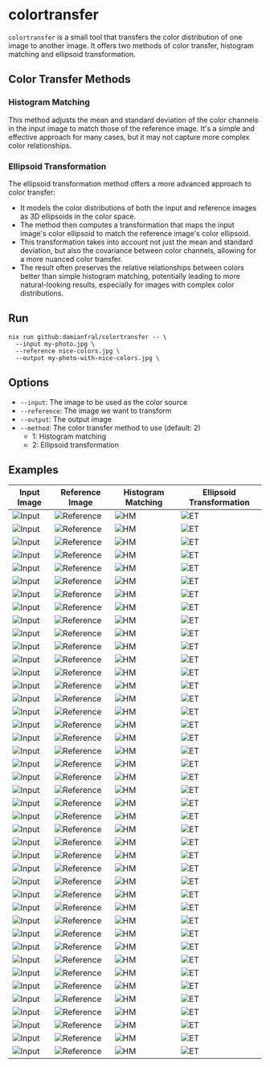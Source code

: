 # colortransfer

`colortransfer` is a small tool that transfers the color distribution
of one image to another image. It offers two methods of color transfer,
histogram matching and ellipsoid transformation.

## Color Transfer Methods

### Histogram Matching

This method adjusts the mean and standard deviation of the color channels
in the input image to match those of the reference image. It's a simple
and effective approach for many cases, but it may not capture more
complex color relationships.

### Ellipsoid Transformation

The ellipsoid transformation method offers a more advanced approach to
color transfer:

- It models the color distributions of both the input and reference
  images as 3D ellipsoids in the color space.
- The method then computes a transformation that maps the input image's
  color ellipsoid to match the reference image's color ellipsoid.
- This transformation takes into account not just the mean and standard
  deviation, but also the covariance between color channels, allowing for
  a more nuanced color transfer.
- The result often preserves the relative relationships between colors
  better than simple histogram matching, potentially leading to more
  natural-looking results, especially for images with complex color
  distributions.

## Run

```shell
nix run github:damianfral/colortransfer -- \
  --input my-photo.jpg \
  --reference nice-colors.jpg \
  --output my-photo-with-nice-colors.jpg \
```

## Options

- `--input`: The image to be used as the color source
- `--reference`: The image we want to transform
- `--output`: The output image
- `--method`: The color transfer method to use (default: 2)
  - 1: Histogram matching
  - 2: Ellipsoid transformation

## Examples

| Input Image | Reference Image | Histogram Matching | Ellipsoid Transformation
|-------------|-----------------|--------------------|--------------------------
| ![Input](./test-resources/originals/ales-krivec-4miBe6zg5r0-unsplash.jpg) | ![Reference](./test-resources/originals/benjamin-voros-phIFdC6lA4E-unsplash.jpg) | ![HM](./test-resources/processed/ales-krivec-4miBe6zg5r0--benjamin-voros-phIFdC6lA4E--histogram-matching.jpeg) | ![ET](./test-resources/processed/ales-krivec-4miBe6zg5r0--benjamin-voros-phIFdC6lA4E--ellipsoid-transformation.jpeg)
| ![Input](./test-resources/originals/ales-krivec-4miBe6zg5r0-unsplash.jpg) | ![Reference](./test-resources/originals/jamie-fenn-XhzdJk1za2k-unsplash.jpg) | ![HM](./test-resources/processed/ales-krivec-4miBe6zg5r0--jamie-fenn-XhzdJk1za2k--histogram-matching.jpeg) | ![ET](./test-resources/processed/ales-krivec-4miBe6zg5r0--jamie-fenn-XhzdJk1za2k--ellipsoid-transformation.jpeg)
| ![Input](./test-resources/originals/ales-krivec-4miBe6zg5r0-unsplash.jpg) | ![Reference](./test-resources/originals/pawel-czerwinski-6lQDFGOB1iw-unsplash.jpg) | ![HM](./test-resources/processed/ales-krivec-4miBe6zg5r0--pawel-czerwinski-6lQDFGOB1iw--histogram-matching.jpeg) | ![ET](./test-resources/processed/ales-krivec-4miBe6zg5r0--pawel-czerwinski-6lQDFGOB1iw--ellipsoid-transformation.jpeg)
| ![Input](./test-resources/originals/ales-krivec-4miBe6zg5r0-unsplash.jpg) | ![Reference](./test-resources/originals/pine-watt-2Hzmz15wGik-unsplash.jpg) | ![HM](./test-resources/processed/ales-krivec-4miBe6zg5r0--pine-watt-2Hzmz15wGik--histogram-matching.jpeg) | ![ET](./test-resources/processed/ales-krivec-4miBe6zg5r0--pine-watt-2Hzmz15wGik--ellipsoid-transformation.jpeg)
| ![Input](./test-resources/originals/ales-krivec-4miBe6zg5r0-unsplash.jpg) | ![Reference](./test-resources/originals/ravi-sharma-f2h77fiLu18-unsplash.jpg) | ![HM](./test-resources/processed/ales-krivec-4miBe6zg5r0--ravi-sharma-f2h77fiLu18--histogram-matching.jpeg) | ![ET](./test-resources/processed/ales-krivec-4miBe6zg5r0--ravi-sharma-f2h77fiLu18--ellipsoid-transformation.jpeg)
| ![Input](./test-resources/originals/ales-krivec-4miBe6zg5r0-unsplash.jpg) | ![Reference](./test-resources/originals/tania-miron-EKX3Lx-t5CM-unsplash.jpg) | ![HM](./test-resources/processed/ales-krivec-4miBe6zg5r0--tania-miron-EKX3Lx-t5CM--histogram-matching.jpeg) | ![ET](./test-resources/processed/ales-krivec-4miBe6zg5r0--tania-miron-EKX3Lx-t5CM--ellipsoid-transformation.jpeg)
| ![Input](./test-resources/originals/benjamin-voros-phIFdC6lA4E-unsplash.jpg) | ![Reference](./test-resources/originals/ales-krivec-4miBe6zg5r0-unsplash.jpg) | ![HM](./test-resources/processed/benjamin-voros-phIFdC6lA4E--ales-krivec-4miBe6zg5r0--histogram-matching.jpeg) | ![ET](./test-resources/processed/benjamin-voros-phIFdC6lA4E--ales-krivec-4miBe6zg5r0--ellipsoid-transformation.jpeg)
| ![Input](./test-resources/originals/benjamin-voros-phIFdC6lA4E-unsplash.jpg) | ![Reference](./test-resources/originals/jamie-fenn-XhzdJk1za2k-unsplash.jpg) | ![HM](./test-resources/processed/benjamin-voros-phIFdC6lA4E--jamie-fenn-XhzdJk1za2k--histogram-matching.jpeg) | ![ET](./test-resources/processed/benjamin-voros-phIFdC6lA4E--jamie-fenn-XhzdJk1za2k--ellipsoid-transformation.jpeg)
| ![Input](./test-resources/originals/benjamin-voros-phIFdC6lA4E-unsplash.jpg) | ![Reference](./test-resources/originals/pawel-czerwinski-6lQDFGOB1iw-unsplash.jpg) | ![HM](./test-resources/processed/benjamin-voros-phIFdC6lA4E--pawel-czerwinski-6lQDFGOB1iw--histogram-matching.jpeg) | ![ET](./test-resources/processed/benjamin-voros-phIFdC6lA4E--pawel-czerwinski-6lQDFGOB1iw--ellipsoid-transformation.jpeg)
| ![Input](./test-resources/originals/benjamin-voros-phIFdC6lA4E-unsplash.jpg) | ![Reference](./test-resources/originals/pine-watt-2Hzmz15wGik-unsplash.jpg) | ![HM](./test-resources/processed/benjamin-voros-phIFdC6lA4E--pine-watt-2Hzmz15wGik--histogram-matching.jpeg) | ![ET](./test-resources/processed/benjamin-voros-phIFdC6lA4E--pine-watt-2Hzmz15wGik--ellipsoid-transformation.jpeg)
| ![Input](./test-resources/originals/benjamin-voros-phIFdC6lA4E-unsplash.jpg) | ![Reference](./test-resources/originals/ravi-sharma-f2h77fiLu18-unsplash.jpg) | ![HM](./test-resources/processed/benjamin-voros-phIFdC6lA4E--ravi-sharma-f2h77fiLu18--histogram-matching.jpeg) | ![ET](./test-resources/processed/benjamin-voros-phIFdC6lA4E--ravi-sharma-f2h77fiLu18--ellipsoid-transformation.jpeg)
| ![Input](./test-resources/originals/benjamin-voros-phIFdC6lA4E-unsplash.jpg) | ![Reference](./test-resources/originals/tania-miron-EKX3Lx-t5CM-unsplash.jpg) | ![HM](./test-resources/processed/benjamin-voros-phIFdC6lA4E--tania-miron-EKX3Lx-t5CM--histogram-matching.jpeg) | ![ET](./test-resources/processed/benjamin-voros-phIFdC6lA4E--tania-miron-EKX3Lx-t5CM--ellipsoid-transformation.jpeg)
| ![Input](./test-resources/originals/jamie-fenn-XhzdJk1za2k-unsplash.jpg) | ![Reference](./test-resources/originals/ales-krivec-4miBe6zg5r0-unsplash.jpg) | ![HM](./test-resources/processed/jamie-fenn-XhzdJk1za2k--ales-krivec-4miBe6zg5r0--histogram-matching.jpeg) | ![ET](./test-resources/processed/jamie-fenn-XhzdJk1za2k--ales-krivec-4miBe6zg5r0--ellipsoid-transformation.jpeg)
| ![Input](./test-resources/originals/jamie-fenn-XhzdJk1za2k-unsplash.jpg) | ![Reference](./test-resources/originals/benjamin-voros-phIFdC6lA4E-unsplash.jpg) | ![HM](./test-resources/processed/jamie-fenn-XhzdJk1za2k--benjamin-voros-phIFdC6lA4E--histogram-matching.jpeg) | ![ET](./test-resources/processed/jamie-fenn-XhzdJk1za2k--benjamin-voros-phIFdC6lA4E--ellipsoid-transformation.jpeg)
| ![Input](./test-resources/originals/jamie-fenn-XhzdJk1za2k-unsplash.jpg) | ![Reference](./test-resources/originals/pawel-czerwinski-6lQDFGOB1iw-unsplash.jpg) | ![HM](./test-resources/processed/jamie-fenn-XhzdJk1za2k--pawel-czerwinski-6lQDFGOB1iw--histogram-matching.jpeg) | ![ET](./test-resources/processed/jamie-fenn-XhzdJk1za2k--pawel-czerwinski-6lQDFGOB1iw--ellipsoid-transformation.jpeg)
| ![Input](./test-resources/originals/jamie-fenn-XhzdJk1za2k-unsplash.jpg) | ![Reference](./test-resources/originals/pine-watt-2Hzmz15wGik-unsplash.jpg) | ![HM](./test-resources/processed/jamie-fenn-XhzdJk1za2k--pine-watt-2Hzmz15wGik--histogram-matching.jpeg) | ![ET](./test-resources/processed/jamie-fenn-XhzdJk1za2k--pine-watt-2Hzmz15wGik--ellipsoid-transformation.jpeg)
| ![Input](./test-resources/originals/jamie-fenn-XhzdJk1za2k-unsplash.jpg) | ![Reference](./test-resources/originals/ravi-sharma-f2h77fiLu18-unsplash.jpg) | ![HM](./test-resources/processed/jamie-fenn-XhzdJk1za2k--ravi-sharma-f2h77fiLu18--histogram-matching.jpeg) | ![ET](./test-resources/processed/jamie-fenn-XhzdJk1za2k--ravi-sharma-f2h77fiLu18--ellipsoid-transformation.jpeg)
| ![Input](./test-resources/originals/jamie-fenn-XhzdJk1za2k-unsplash.jpg) | ![Reference](./test-resources/originals/tania-miron-EKX3Lx-t5CM-unsplash.jpg) | ![HM](./test-resources/processed/jamie-fenn-XhzdJk1za2k--tania-miron-EKX3Lx-t5CM--histogram-matching.jpeg) | ![ET](./test-resources/processed/jamie-fenn-XhzdJk1za2k--tania-miron-EKX3Lx-t5CM--ellipsoid-transformation.jpeg)
| ![Input](./test-resources/originals/pawel-czerwinski-6lQDFGOB1iw-unsplash.jpg) | ![Reference](./test-resources/originals/ales-krivec-4miBe6zg5r0-unsplash.jpg) | ![HM](./test-resources/processed/pawel-czerwinski-6lQDFGOB1iw--ales-krivec-4miBe6zg5r0--histogram-matching.jpeg) | ![ET](./test-resources/processed/pawel-czerwinski-6lQDFGOB1iw--ales-krivec-4miBe6zg5r0--ellipsoid-transformation.jpeg)
| ![Input](./test-resources/originals/pawel-czerwinski-6lQDFGOB1iw-unsplash.jpg) | ![Reference](./test-resources/originals/benjamin-voros-phIFdC6lA4E-unsplash.jpg) | ![HM](./test-resources/processed/pawel-czerwinski-6lQDFGOB1iw--benjamin-voros-phIFdC6lA4E--histogram-matching.jpeg) | ![ET](./test-resources/processed/pawel-czerwinski-6lQDFGOB1iw--benjamin-voros-phIFdC6lA4E--ellipsoid-transformation.jpeg)
| ![Input](./test-resources/originals/pawel-czerwinski-6lQDFGOB1iw-unsplash.jpg) | ![Reference](./test-resources/originals/jamie-fenn-XhzdJk1za2k-unsplash.jpg) | ![HM](./test-resources/processed/pawel-czerwinski-6lQDFGOB1iw--jamie-fenn-XhzdJk1za2k--histogram-matching.jpeg) | ![ET](./test-resources/processed/pawel-czerwinski-6lQDFGOB1iw--jamie-fenn-XhzdJk1za2k--ellipsoid-transformation.jpeg)
| ![Input](./test-resources/originals/pawel-czerwinski-6lQDFGOB1iw-unsplash.jpg) | ![Reference](./test-resources/originals/pine-watt-2Hzmz15wGik-unsplash.jpg) | ![HM](./test-resources/processed/pawel-czerwinski-6lQDFGOB1iw--pine-watt-2Hzmz15wGik--histogram-matching.jpeg) | ![ET](./test-resources/processed/pawel-czerwinski-6lQDFGOB1iw--pine-watt-2Hzmz15wGik--ellipsoid-transformation.jpeg)
| ![Input](./test-resources/originals/pawel-czerwinski-6lQDFGOB1iw-unsplash.jpg) | ![Reference](./test-resources/originals/ravi-sharma-f2h77fiLu18-unsplash.jpg) | ![HM](./test-resources/processed/pawel-czerwinski-6lQDFGOB1iw--ravi-sharma-f2h77fiLu18--histogram-matching.jpeg) | ![ET](./test-resources/processed/pawel-czerwinski-6lQDFGOB1iw--ravi-sharma-f2h77fiLu18--ellipsoid-transformation.jpeg)
| ![Input](./test-resources/originals/pawel-czerwinski-6lQDFGOB1iw-unsplash.jpg) | ![Reference](./test-resources/originals/tania-miron-EKX3Lx-t5CM-unsplash.jpg) | ![HM](./test-resources/processed/pawel-czerwinski-6lQDFGOB1iw--tania-miron-EKX3Lx-t5CM--histogram-matching.jpeg) | ![ET](./test-resources/processed/pawel-czerwinski-6lQDFGOB1iw--tania-miron-EKX3Lx-t5CM--ellipsoid-transformation.jpeg)
| ![Input](./test-resources/originals/pine-watt-2Hzmz15wGik-unsplash.jpg) | ![Reference](./test-resources/originals/ales-krivec-4miBe6zg5r0-unsplash.jpg) | ![HM](./test-resources/processed/pine-watt-2Hzmz15wGik--ales-krivec-4miBe6zg5r0--histogram-matching.jpeg) | ![ET](./test-resources/processed/pine-watt-2Hzmz15wGik--ales-krivec-4miBe6zg5r0--ellipsoid-transformation.jpeg)
| ![Input](./test-resources/originals/pine-watt-2Hzmz15wGik-unsplash.jpg) | ![Reference](./test-resources/originals/benjamin-voros-phIFdC6lA4E-unsplash.jpg) | ![HM](./test-resources/processed/pine-watt-2Hzmz15wGik--benjamin-voros-phIFdC6lA4E--histogram-matching.jpeg) | ![ET](./test-resources/processed/pine-watt-2Hzmz15wGik--benjamin-voros-phIFdC6lA4E--ellipsoid-transformation.jpeg)
| ![Input](./test-resources/originals/pine-watt-2Hzmz15wGik-unsplash.jpg) | ![Reference](./test-resources/originals/jamie-fenn-XhzdJk1za2k-unsplash.jpg) | ![HM](./test-resources/processed/pine-watt-2Hzmz15wGik--jamie-fenn-XhzdJk1za2k--histogram-matching.jpeg) | ![ET](./test-resources/processed/pine-watt-2Hzmz15wGik--jamie-fenn-XhzdJk1za2k--ellipsoid-transformation.jpeg)
| ![Input](./test-resources/originals/pine-watt-2Hzmz15wGik-unsplash.jpg) | ![Reference](./test-resources/originals/pawel-czerwinski-6lQDFGOB1iw-unsplash.jpg) | ![HM](./test-resources/processed/pine-watt-2Hzmz15wGik--pawel-czerwinski-6lQDFGOB1iw--histogram-matching.jpeg) | ![ET](./test-resources/processed/pine-watt-2Hzmz15wGik--pawel-czerwinski-6lQDFGOB1iw--ellipsoid-transformation.jpeg)
| ![Input](./test-resources/originals/pine-watt-2Hzmz15wGik-unsplash.jpg) | ![Reference](./test-resources/originals/ravi-sharma-f2h77fiLu18-unsplash.jpg) | ![HM](./test-resources/processed/pine-watt-2Hzmz15wGik--ravi-sharma-f2h77fiLu18--histogram-matching.jpeg) | ![ET](./test-resources/processed/pine-watt-2Hzmz15wGik--ravi-sharma-f2h77fiLu18--ellipsoid-transformation.jpeg)
| ![Input](./test-resources/originals/pine-watt-2Hzmz15wGik-unsplash.jpg) | ![Reference](./test-resources/originals/tania-miron-EKX3Lx-t5CM-unsplash.jpg) | ![HM](./test-resources/processed/pine-watt-2Hzmz15wGik--tania-miron-EKX3Lx-t5CM--histogram-matching.jpeg) | ![ET](./test-resources/processed/pine-watt-2Hzmz15wGik--tania-miron-EKX3Lx-t5CM--ellipsoid-transformation.jpeg)
| ![Input](./test-resources/originals/ravi-sharma-f2h77fiLu18-unsplash.jpg) | ![Reference](./test-resources/originals/ales-krivec-4miBe6zg5r0-unsplash.jpg) | ![HM](./test-resources/processed/ravi-sharma-f2h77fiLu18--ales-krivec-4miBe6zg5r0--histogram-matching.jpeg) | ![ET](./test-resources/processed/ravi-sharma-f2h77fiLu18--ales-krivec-4miBe6zg5r0--ellipsoid-transformation.jpeg)
| ![Input](./test-resources/originals/ravi-sharma-f2h77fiLu18-unsplash.jpg) | ![Reference](./test-resources/originals/benjamin-voros-phIFdC6lA4E-unsplash.jpg) | ![HM](./test-resources/processed/ravi-sharma-f2h77fiLu18--benjamin-voros-phIFdC6lA4E--histogram-matching.jpeg) | ![ET](./test-resources/processed/ravi-sharma-f2h77fiLu18--benjamin-voros-phIFdC6lA4E--ellipsoid-transformation.jpeg)
| ![Input](./test-resources/originals/ravi-sharma-f2h77fiLu18-unsplash.jpg) | ![Reference](./test-resources/originals/jamie-fenn-XhzdJk1za2k-unsplash.jpg) | ![HM](./test-resources/processed/ravi-sharma-f2h77fiLu18--jamie-fenn-XhzdJk1za2k--histogram-matching.jpeg) | ![ET](./test-resources/processed/ravi-sharma-f2h77fiLu18--jamie-fenn-XhzdJk1za2k--ellipsoid-transformation.jpeg)
| ![Input](./test-resources/originals/ravi-sharma-f2h77fiLu18-unsplash.jpg) | ![Reference](./test-resources/originals/pawel-czerwinski-6lQDFGOB1iw-unsplash.jpg) | ![HM](./test-resources/processed/ravi-sharma-f2h77fiLu18--pawel-czerwinski-6lQDFGOB1iw--histogram-matching.jpeg) | ![ET](./test-resources/processed/ravi-sharma-f2h77fiLu18--pawel-czerwinski-6lQDFGOB1iw--ellipsoid-transformation.jpeg)
| ![Input](./test-resources/originals/ravi-sharma-f2h77fiLu18-unsplash.jpg) | ![Reference](./test-resources/originals/pine-watt-2Hzmz15wGik-unsplash.jpg) | ![HM](./test-resources/processed/ravi-sharma-f2h77fiLu18--pine-watt-2Hzmz15wGik--histogram-matching.jpeg) | ![ET](./test-resources/processed/ravi-sharma-f2h77fiLu18--pine-watt-2Hzmz15wGik--ellipsoid-transformation.jpeg)
| ![Input](./test-resources/originals/ravi-sharma-f2h77fiLu18-unsplash.jpg) | ![Reference](./test-resources/originals/tania-miron-EKX3Lx-t5CM-unsplash.jpg) | ![HM](./test-resources/processed/ravi-f2h77fiLu18-sharma--tania-miron-EKX3Lx-t5CM--histogram-matching.jpeg) | ![ET](./test-resources/processed/ravi-f2h77fiLu18-sharma--tania-miron-EKX3Lx-t5CM--ellipsoid-transformation.jpeg)
| ![Input](./test-resources/originals/tania-miron-EKX3Lx-t5CM-unsplash.jpg) | ![Reference](./test-resources/originals/ales-krivec-4miBe6zg5r0-unsplash.jpg) | ![HM](./test-resources/processed/tania-miron-EKX3Lx-t5CM--ales-krivec-4miBe6zg5r0--histogram-matching.jpeg) | ![ET](./test-resources/processed/tania-miron-EKX3Lx-t5CM--ales-krivec-4miBe6zg5r0--ellipsoid-transformation.jpeg)
| ![Input](./test-resources/originals/tania-miron-EKX3Lx-t5CM-unsplash.jpg) | ![Reference](./test-resources/originals/benjamin-voros-phIFdC6lA4E-unsplash.jpg) | ![HM](./test-resources/processed/tania-miron-EKX3Lx-t5CM--benjamin-voros-phIFdC6lA4E--histogram-matching.jpeg) | ![ET](./test-resources/processed/tania-miron-EKX3Lx-t5CM--benjamin-voros-phIFdC6lA4E--ellipsoid-transformation.jpeg)
| ![Input](./test-resources/originals/tania-miron-EKX3Lx-t5CM-unsplash.jpg) | ![Reference](./test-resources/originals/jamie-fenn-XhzdJk1za2k-unsplash.jpg) | ![HM](./test-resources/processed/tania-miron-EKX3Lx-t5CM--jamie-fenn-XhzdJk1za2k--histogram-matching.jpeg) | ![ET](./test-resources/processed/tania-miron-EKX3Lx-t5CM--jamie-fenn-XhzdJk1za2k--ellipsoid-transformation.jpeg)
| ![Input](./test-resources/originals/tania-miron-EKX3Lx-t5CM-unsplash.jpg) | ![Reference](./test-resources/originals/pawel-czerwinski-6lQDFGOB1iw-unsplash.jpg) | ![HM](./test-resources/processed/tania-miron-EKX3Lx-t5CM--pawel-czerwinski-6lQDFGOB1iw--histogram-matching.jpeg) | ![ET](./test-resources/processed/tania-miron-EKX3Lx-t5CM--pawel-czerwinski-6lQDFGOB1iw--ellipsoid-transformation.jpeg)
| ![Input](./test-resources/originals/tania-miron-EKX3Lx-t5CM-unsplash.jpg) | ![Reference](./test-resources/originals/pine-watt-2Hzmz15wGik-unsplash.jpg) | ![HM](./test-resources/processed/tania-miron-EKX3Lx-t5CM--pine-watt-2Hzmz15wGik--histogram-matching.jpeg) | ![ET](./test-resources/processed/tania-miron-EKX3Lx-t5CM--pine-watt-2Hzmz15wGik--ellipsoid-transformation.jpeg)
| ![Input](./test-resources/originals/tania-miron-EKX3Lx-t5CM-unsplash.jpg) | ![Reference](./test-resources/originals/ravi-sharma-f2h77fiLu18-unsplash.jpg) | ![HM](./test-resources/processed/tania-miron-EKX3Lx-t5CM--ravi-sharma-f2h77fiLu18--histogram-matching.jpeg) | ![ET](./test-resources/processed/tania-miron-EKX3Lx-t5CM--ravi-sharma-f2h77fiLu18--ellipsoid-transformation.jpeg)
